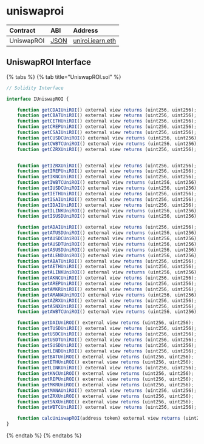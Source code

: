 # uniswaproi

| Contract   | ABI                                                                                              | Address                                                                                                  |
| :--------- | :----------------------------------------------------------------------------------------------- | :------------------------------------------------------------------------------------------------------- |
| UniswapROI | [JSON](https://github.com/yearn/uniswap-roi/blob/master/build/contracts/UniswapROI.json) | [uniroi.iearn.eth](https://etherscan.io/address/0xd04ca0ae1cd8085438fdd8c22a76246f315c2687#readContract) |

## UniswapROI Interface

{% tabs %}
{% tab title="UniswapROI.sol" %}

```javascript
// Solidity Interface

interface IUniswapROI {

    function getCDAIUniROI() external view returns (uint256, uint256);
    function getCBATUniROI() external view returns (uint256, uint256);
    function getCETHUniROI() external view returns (uint256, uint256);
    function getCREPUniROI() external view returns (uint256, uint256);
    function getCSAIUniROI() external view returns (uint256, uint256);
    function getCUSDCUniROI() external view returns (uint256, uint256);
    function getCWBTCUniROI() external view returns (uint256, uint256);
    function getCZRXUniROI() external view returns (uint256, uint256);


    function getIZRXUniROI() external view returns (uint256, uint256);
    function getIREPUniROI() external view returns (uint256, uint256);
    function getIKNCUniROI() external view returns (uint256, uint256);
    function getIWBTCUniROI() external view returns (uint256, uint256);
    function getIUSDCUniROI() external view returns (uint256, uint256);
    function getIETHUniROI() external view returns (uint256, uint256);
    function getISAIUniROI() external view returns (uint256, uint256);
    function getIDAIUniROI() external view returns (uint256, uint256);
    function getILINKUniROI() external view returns (uint256, uint256);
    function getISUSDUniROI() external view returns (uint256, uint256);

    function getADAIUniROI() external view returns (uint256, uint256);
    function getATUSDUniROI() external view returns (uint256, uint256);
    function getAUSDCUniROI() external view returns (uint256, uint256);
    function getAUSDTUniROI() external view returns (uint256, uint256);
    function getASUSDUniROI() external view returns (uint256, uint256);
    function getALENDUniROI() external view returns (uint256, uint256);
    function getABATUniROI() external view returns (uint256, uint256);
    function getAETHUniROI() external view returns (uint256, uint256);
    function getALINKUniROI() external view returns (uint256, uint256);
    function getAKNCUniROI() external view returns (uint256, uint256);
    function getAREPUniROI() external view returns (uint256, uint256);
    function getAMKRUniROI() external view returns (uint256, uint256);
    function getAMANAUniROI() external view returns (uint256, uint256);
    function getAZRXUniROI() external view returns (uint256, uint256);
    function getASNXUniROI() external view returns (uint256, uint256);
    function getAWBTCUniROI() external view returns (uint256, uint256);

    function getDAIUniROI() external view returns (uint256, uint256);
    function getTUSDUniROI() external view returns (uint256, uint256);
    function getUSDCUniROI() external view returns (uint256, uint256);
    function getUSDTUniROI() external view returns (uint256, uint256);
    function getSUSDUniROI() external view returns (uint256, uint256);
    function getLENDUniROI() external view returns (uint256, uint256);
    function getBATUniROI() external view returns (uint256, uint256);
    function getETHUniROI() external view returns (uint256, uint256);
    function getLINKUniROI() external view returns (uint256, uint256);
    function getKNCUniROI() external view returns (uint256, uint256);
    function getREPUniROI() external view returns (uint256, uint256);
    function getMKRUniROI() external view returns (uint256, uint256);
    function getMANAUniROI() external view returns (uint256, uint256);
    function getZRXUniROI() external view returns (uint256, uint256);
    function getSNXUniROI() external view returns (uint256, uint256);
    function getWBTCUniROI() external view returns (uint256, uint256);

    function calcUniswapROI(address token) external view returns (uint256, uint256);
}
```

{% endtab %}
{% endtabs %}
